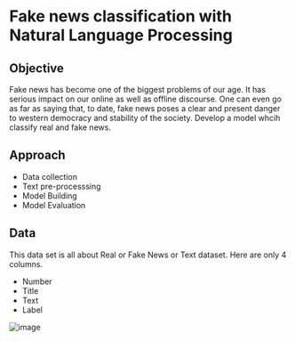 # Fake news classification with Natural Language Processing

## Objective
Fake news has become one of the biggest problems of our age. It has serious impact on our online as well as offline discourse. One can even go as far as saying that, to date, fake news poses a clear and present danger to western democracy and stability of the society. Develop a model whcih classify real and fake news.

## Approach
* Data collection
* Text pre-processsing
* Model Building 
* Model Evaluation

## Data
This data set is all about Real or Fake News or Text dataset.
Here are only 4 columns.
* Number
* Title
* Text
* Label


![image](https://user-images.githubusercontent.com/93145713/169755620-3fb5c28d-0732-41d6-940a-9fab2268a0bb.png)
